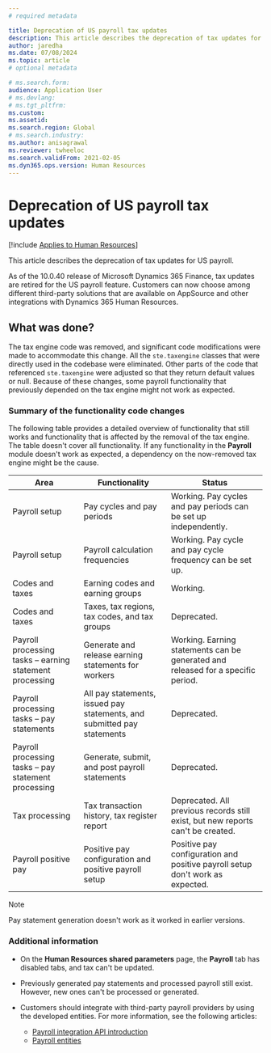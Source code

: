 ```yaml
---
# required metadata

title: Deprecation of US payroll tax updates
description: This article describes the deprecation of tax updates for US payroll.
author: jaredha
ms.date: 07/08/2024
ms.topic: article
# optional metadata

# ms.search.form: 
audience: Application User
# ms.devlang: 
# ms.tgt_pltfrm: 
ms.custom: 
ms.assetid: 
ms.search.region: Global
# ms.search.industry: 
ms.author: anisagrawal
ms.reviewer: twheeloc
ms.search.validFrom: 2021-02-05
ms.dyn365.ops.version: Human Resources
---
```


# Deprecation of US payroll tax updates

[!include [Applies to Human Resources](../includes/applies-to-hr.md)]

This article describes the deprecation of tax updates for US payroll.

As of the 10.0.40 release of Microsoft Dynamics 365 Finance, tax updates are retired for the US payroll feature. Customers can now choose among different third-party solutions that are available on AppSource and other integrations with Dynamics 365 Human Resources.

## What was done?

The tax engine code was removed, and significant code modifications were made to accommodate this change. All the `ste.taxengine` classes that were directly used in the codebase were eliminated. Other parts of the code that referenced `ste.taxengine` were adjusted so that they return default values or null. Because of these changes, some payroll functionality that previously depended on the tax engine might not work as expected.

### Summary of the functionality code changes

The following table provides a detailed overview of functionality that still works and functionality that is affected by the removal of the tax engine. The table doesn't cover all functionality. If any functionality in the **Payroll** module doesn't work as expected, a dependency on the now-removed tax engine might be the cause.

| Area | Functionality | Status |
|------|---------------|--------|
| Payroll setup | Pay cycles and pay periods | Working. Pay cycles and pay periods can be set up independently. |
| Payroll setup | Payroll calculation frequencies | Working. Pay cycle and pay cycle frequency can be set up. |
| Codes and taxes | Earning codes and earning groups | Working. |
| Codes and taxes | Taxes, tax regions, tax codes, and tax groups | Deprecated. |
| Payroll processing tasks – earning statement processing | Generate and release earning statements for workers | Working. Earning statements can be generated and released for a specific period. |
| Payroll processing tasks – pay statements | All pay statements, issued pay statements, and submitted pay statements | Deprecated. |
| Payroll processing tasks – pay statement processing | Generate, submit, and post payroll statements | Deprecated. |
| Tax processing | Tax transaction history, tax register report | Deprecated. All previous records still exist, but new reports can't be created. |
| Payroll positive pay | Positive pay configuration and positive payroll setup | Positive pay configuration and positive payroll setup don't work as expected. |

> [!NOTE]
> Pay statement generation doesn't work as it worked in earlier versions.

### Additional information

- On the **Human Resources shared parameters** page, the **Payroll** tab has disabled tabs, and tax can't be updated.
- Previously generated pay statements and processed payroll still exist. However, new ones can't be processed or generated.
- Customers should integrate with third-party payroll providers by using the developed entities. For more information, see the following articles:

    - [Payroll integration API introduction](hr-admin-integration-payroll-api-introduction)
    - [Payroll entities](hr-admin-integration-payroll-api-payroll-employee)
